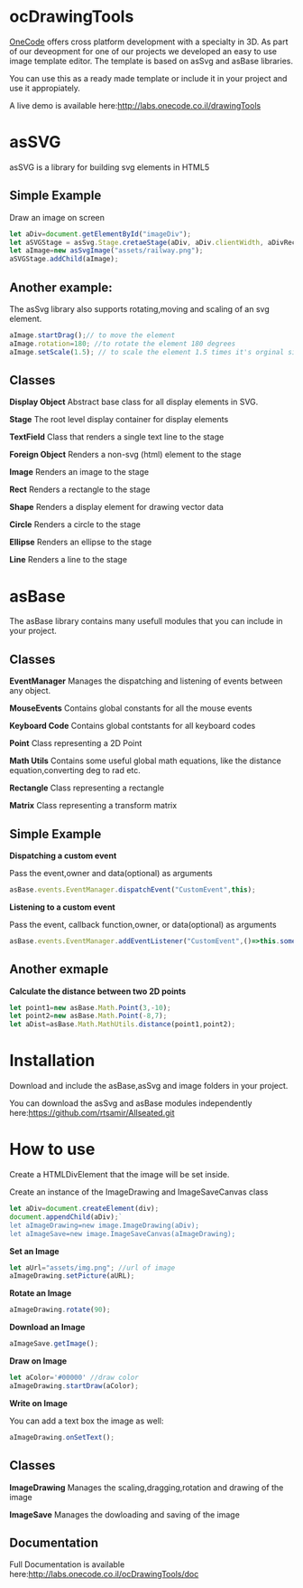 # ocDrawingTools
[OneCode](http://onecode.co.il) offers cross platform development with a specialty in 3D. As part of our deveopment for one of our projects we developed an easy to use image template editor.
The template is based on asSvg and asBase libraries.

You can use this as a ready made template or include it in your project and use it appropiately.

A live demo is available here:http://labs.onecode.co.il/drawingTools
# asSVG
asSVG is a library for building svg elements in HTML5
## Simple Example 
Draw an image on screen
```typescript
let aDiv=document.getElementById("imageDiv");
let aSVGStage = asSvg.Stage.cretaeStage(aDiv, aDiv.clientWidth, aDivRect.clientHeight);
let aImage=new asSvgImage("assets/railway.png");
aSVGStage.addChild(aImage);
```
## Another example:
The asSvg library also supports rotating,moving and scaling of an svg element.
```typescript
aImage.startDrag();// to move the element
aImage.rotation=180; //to rotate the element 180 degrees
aImage.setScale(1.5); // to scale the element 1.5 times it's orginal size
```
## Classes
**Display Object** 
Abstract base class for all display elements in SVG.

**Stage**
The root level display container for display elements

**TextField**
Class that renders a single text line to the stage

**Foreign Object**
Renders a non-svg (html) element to the stage

**Image**
Renders an image to the stage

**Rect**
Renders a rectangle to the stage

**Shape**
Renders a display element for drawing vector data

**Circle**
Renders a circle to the stage

**Ellipse**
Renders an ellipse to the stage

**Line**
Renders a line to the stage

# asBase
The asBase library contains many usefull modules that you can include in your project.


## Classes
**EventManager**
Manages the dispatching and listening of events between any object.

**MouseEvents**
Contains global constants for all the mouse events

**Keyboard Code**
Contains global contstants for all keyboard codes

**Point**
Class representing a 2D Point

**Math Utils**
Contains some useful global math equations, like the distance equation,converting deg to rad etc.

**Rectangle**
Class representing a rectangle

**Matrix** 
Class representing a transform matrix

## Simple Example
**Dispatching a custom event**

Pass the event,owner and data(optional) as arguments
```typescript
asBase.events.EventManager.dispatchEvent("CustomEvent",this);
```

**Listening to a custom event**

Pass the event, callback function,owner, or data(optional) as arguments
```typescript
asBase.events.EventManager.addEventListener("CustomEvent",()=>this.someFunc(),this);
```

## Another exmaple
**Calculate the distance between two 2D points**

```typescript
let point1=new asBase.Math.Point(3,-10);
let point2=new asBase.Math.Point(-8,7);
let aDist=asBase.Math.MathUtils.distance(point1,point2);
```
# Installation
Download and include the asBase,asSvg and image folders in your project.

You can download the asSvg and asBase modules independently here:https://github.com/rtsamir/Allseated.git

# How to use 

Create a HTMLDivElement that the image will be set inside.

Create an instance of the ImageDrawing and ImageSaveCanvas class
```typescript
let aDiv=document.createElement(div);
document.appendChild(aDiv);`
let aImageDrawing=new image.ImageDrawing(aDiv);
let aImageSave=new image.ImageSaveCanvas(aImageDrawing);
```

**Set an Image**
```typescript
let aUrl="assets/img.png"; //url of image
aImageDrawing.setPicture(aURL);
```
**Rotate an Image**
```typescript
aImageDrawing.rotate(90);
```

**Download an Image**
```typescript
aImageSave.getImage();
```

**Draw on Image**
```typescript
let aColor='#00000' //draw color
aImageDrawing.startDraw(aColor);
```

**Write on Image**

You can add a text box the image as well:
```typescript
aImageDrawing.onSetText();
```
## Classes
**ImageDrawing**
Manages the scaling,dragging,rotation and drawing of the image

**ImageSave**
Manages the dowloading and saving of the image
## Documentation

Full Documentation is available  here:http://labs.onecode.co.il/ocDrawingTools/doc
